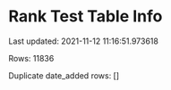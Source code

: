 # Rank Test Table Info
Last updated: 2021-11-12 11:16:51.973618

Rows: 11836

Duplicate date_added rows: []

